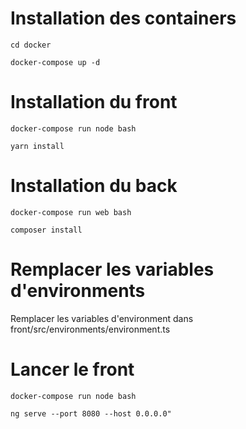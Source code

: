 
# Installation des containers

``
cd docker
``

``
docker-compose up -d
``


# Installation du front


``
docker-compose run node bash
``

``
yarn install
``

# Installation du back


``
docker-compose run web bash
``

``
composer install
``


# Remplacer les variables d'environments


Remplacer les variables d'environment dans front/src/environments/environment.ts



# Lancer le front 

``
docker-compose run node bash
``

``
ng serve --port 8080 --host 0.0.0.0"
``











